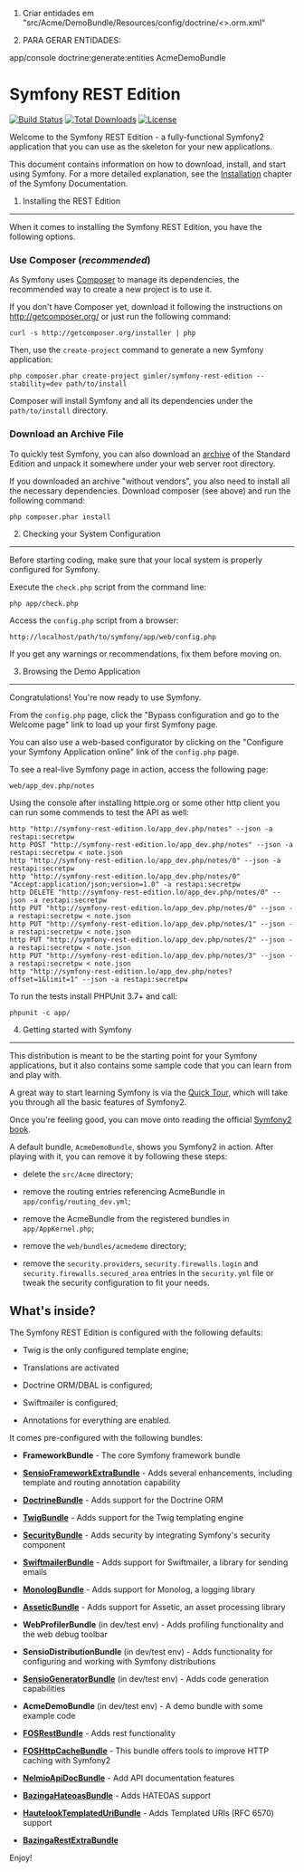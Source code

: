 1) Criar entidades em "src/Acme/DemoBundle/Resources/config/doctrine/<<Entity>>.orm.xml"

2) PARA GERAR ENTIDADES:

app/console doctrine:generate:entities AcmeDemoBundle




Symfony REST Edition
========================

[![Build Status](https://travis-ci.org/gimler/symfony-rest-edition.png?branch=2.3)](https://travis-ci.org/gimler/symfony-rest-edition) [![Total Downloads](https://poser.pugx.org/gimler/symfony-rest-edition/downloads.png)](https://packagist.org/packages/gimler/symfony-rest-edition)
[![License](https://poser.pugx.org/gimler/symfony-rest-edition/license)](https://packagist.org/packages/gimler/symfony-rest-edition)

Welcome to the Symfony REST Edition - a fully-functional Symfony2
application that you can use as the skeleton for your new applications.

This document contains information on how to download, install, and start
using Symfony. For a more detailed explanation, see the [Installation][1]
chapter of the Symfony Documentation.

1) Installing the REST Edition
----------------------------------

When it comes to installing the Symfony REST Edition, you have the
following options.

### Use Composer (*recommended*)

As Symfony uses [Composer][2] to manage its dependencies, the recommended way
to create a new project is to use it.

If you don't have Composer yet, download it following the instructions on
http://getcomposer.org/ or just run the following command:

    curl -s http://getcomposer.org/installer | php

Then, use the `create-project` command to generate a new Symfony application:

    php composer.phar create-project gimler/symfony-rest-edition --stability=dev path/to/install

Composer will install Symfony and all its dependencies under the
`path/to/install` directory.

### Download an Archive File

To quickly test Symfony, you can also download an [archive][3] of the Standard
Edition and unpack it somewhere under your web server root directory.

If you downloaded an archive "without vendors", you also need to install all
the necessary dependencies. Download composer (see above) and run the
following command:

    php composer.phar install

2) Checking your System Configuration
-------------------------------------

Before starting coding, make sure that your local system is properly
configured for Symfony.

Execute the `check.php` script from the command line:

    php app/check.php

Access the `config.php` script from a browser:

    http://localhost/path/to/symfony/app/web/config.php

If you get any warnings or recommendations, fix them before moving on.

3) Browsing the Demo Application
--------------------------------

Congratulations! You're now ready to use Symfony.

From the `config.php` page, click the "Bypass configuration and go to the
Welcome page" link to load up your first Symfony page.

You can also use a web-based configurator by clicking on the "Configure your
Symfony Application online" link of the `config.php` page.

To see a real-live Symfony page in action, access the following page:

    web/app_dev.php/notes

Using the console after installing httpie.org or some other http client
you can run some commends to test the API as well:

    http "http://symfony-rest-edition.lo/app_dev.php/notes" --json -a restapi:secretpw
    http POST "http://symfony-rest-edition.lo/app_dev.php/notes" --json -a restapi:secretpw < note.json
    http "http://symfony-rest-edition.lo/app_dev.php/notes/0" --json -a restapi:secretpw
    http "http://symfony-rest-edition.lo/app_dev.php/notes/0" "Accept:application/json;version=1.0" -a restapi:secretpw
    http DELETE "http://symfony-rest-edition.lo/app_dev.php/notes/0" --json -a restapi:secretpw
    http PUT "http://symfony-rest-edition.lo/app_dev.php/notes/0" --json -a restapi:secretpw < note.json
    http PUT "http://symfony-rest-edition.lo/app_dev.php/notes/1" --json -a restapi:secretpw < note.json
    http PUT "http://symfony-rest-edition.lo/app_dev.php/notes/2" --json -a restapi:secretpw < note.json
    http PUT "http://symfony-rest-edition.lo/app_dev.php/notes/3" --json -a restapi:secretpw < note.json
    http "http://symfony-rest-edition.lo/app_dev.php/notes?offset=1&limit=1" --json -a restapi:secretpw

To run the tests install PHPUnit 3.7+ and call:

    phpunit -c app/

4) Getting started with Symfony
-------------------------------

This distribution is meant to be the starting point for your Symfony
applications, but it also contains some sample code that you can learn from
and play with.

A great way to start learning Symfony is via the [Quick Tour][4], which will
take you through all the basic features of Symfony2.

Once you're feeling good, you can move onto reading the official
[Symfony2 book][5].

A default bundle, `AcmeDemoBundle`, shows you Symfony2 in action. After
playing with it, you can remove it by following these steps:

  * delete the `src/Acme` directory;

  * remove the routing entries referencing AcmeBundle in
    `app/config/routing_dev.yml`;

  * remove the AcmeBundle from the registered bundles in `app/AppKernel.php`;

  * remove the `web/bundles/acmedemo` directory;

  * remove the `security.providers`, `security.firewalls.login` and
    `security.firewalls.secured_area` entries in the `security.yml` file or
    tweak the security configuration to fit your needs.

What's inside?
---------------

The Symfony REST Edition is configured with the following defaults:

  * Twig is the only configured template engine;

  * Translations are activated

  * Doctrine ORM/DBAL is configured;

  * Swiftmailer is configured;

  * Annotations for everything are enabled.

It comes pre-configured with the following bundles:

  * **FrameworkBundle** - The core Symfony framework bundle

  * [**SensioFrameworkExtraBundle**][6] - Adds several enhancements, including
    template and routing annotation capability

  * [**DoctrineBundle**][7] - Adds support for the Doctrine ORM

  * [**TwigBundle**][8] - Adds support for the Twig templating engine

  * [**SecurityBundle**][9] - Adds security by integrating Symfony's security
    component

  * [**SwiftmailerBundle**][10] - Adds support for Swiftmailer, a library for
    sending emails

  * [**MonologBundle**][11] - Adds support for Monolog, a logging library

  * [**AsseticBundle**][12] - Adds support for Assetic, an asset processing
    library

  * **WebProfilerBundle** (in dev/test env) - Adds profiling functionality and
    the web debug toolbar

  * **SensioDistributionBundle** (in dev/test env) - Adds functionality for
    configuring and working with Symfony distributions

  * [**SensioGeneratorBundle**][15] (in dev/test env) - Adds code generation
    capabilities

  * **AcmeDemoBundle** (in dev/test env) - A demo bundle with some example
    code

  * [**FOSRestBundle**][16] - Adds rest functionality

  * [**FOSHttpCacheBundle**][21] - This bundle offers tools to improve HTTP caching with Symfony2

  * [**NelmioApiDocBundle**][17] - Add API documentation features

  * [**BazingaHateoasBundle**][18] - Adds HATEOAS support

  * [**HautelookTemplatedUriBundle**][19] - Adds Templated URIs (RFC 6570) support

  * [**BazingaRestExtraBundle**][20]

Enjoy!

[1]:  http://symfony.com/doc/2.1/book/installation.html
[2]:  http://getcomposer.org/
[3]:  https://github.com/gimler/symfony-rest-edition/archive/master.zip
[4]:  http://symfony.com/doc/2.1/quick_tour/the_big_picture.html
[5]:  http://symfony.com/doc/2.1/index.html
[6]:  http://symfony.com/doc/2.1/bundles/SensioFrameworkExtraBundle/index.html
[7]:  http://symfony.com/doc/2.1/book/doctrine.html
[8]:  http://symfony.com/doc/2.1/book/templating.html
[9]:  http://symfony.com/doc/2.1/book/security.html
[10]: http://symfony.com/doc/2.1/cookbook/email.html
[11]: http://symfony.com/doc/2.1/cookbook/logging/monolog.html
[12]: http://symfony.com/doc/2.1/cookbook/assetic/asset_management.html
[15]: http://symfony.com/doc/2.1/bundles/SensioGeneratorBundle/index.html
[16]: https://github.com/FriendsOfSymfony/FOSRestBundle
[17]: https://github.com/nelmio/NelmioApiDocBundle
[18]: https://github.com/willdurand/BazingaHateoasBundle
[19]: https://github.com/hautelook/TemplatedUriBundle
[20]: https://github.com/willdurand/BazingaRestExtraBundle
[21]: https://github.com/FriendsOfSymfony/FOSHttpCacheBundle/
